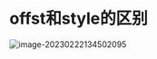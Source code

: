 # offst和style的区别

![image-20230222134502095](C:\Users\谭磊\AppData\Roaming\Typora\typora-user-images\image-20230222134502095.png)

